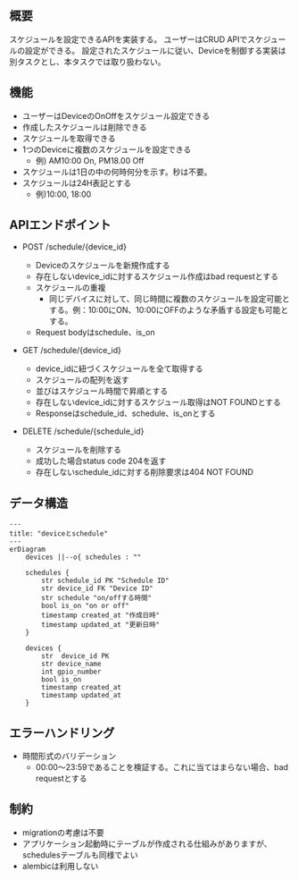 ## 概要
スケジュールを設定できるAPIを実装する。
ユーザーはCRUD APIでスケジュールの設定ができる。
設定されたスケジュールに従い、Deviceを制御する実装は別タスクとし、本タスクでは取り扱わない。　

## 機能
- ユーザーはDeviceのOnOffをスケジュール設定できる
- 作成したスケジュールは削除できる
- スケジュールを取得できる
- 1つのDeviceに複数のスケジュールを設定できる
  - 例) AM10:00 On, PM18.00 Off
- スケジュールは1日の中の何時何分を示す。秒は不要。
- スケジュールは24H表記とする
    - 例)10:00, 18:00

## APIエンドポイント
- POST /schedule/{device_id}
  - Deviceのスケジュールを新規作成する
  - 存在しないdevice_idに対するスケジュール作成はbad requestとする
  - スケジュールの重複
    - 同じデバイスに対して、同じ時間に複数のスケジュールを設定可能とする。例：10:00にON、10:00にOFFのような矛盾する設定も可能とする。
  - Request bodyはschedule、is_on

- GET /schedule/{device_id}
  - device_idに紐づくスケジュールを全て取得する
  - スケジュールの配列を返す
  - 並びはスケジュール時間で昇順とする
  - 存在しないdevice_idに対するスケジュール取得はNOT FOUNDとする
  - Responseはschedule_id、schedule、is_onとする
- DELETE /schedule/{schedule_id}
  - スケジュールを削除する
  - 成功した場合status code 204を返す
  - 存在しないschedule_idに対する削除要求は404 NOT FOUND

## データ構造

```mermaid
---
title: "deviceとschedule"
---
erDiagram
    devices ||--o{ schedules : ""

    schedules {
        str schedule_id PK "Schedule ID"
        str device_id FK "Device ID"
        str schedule "on/offする時間"
        bool is_on "on or off"
        timestamp created_at "作成日時"
        timestamp updated_at "更新日時"
    }

    devices {
        str  device_id PK
        str device_name
        int gpio_number
        bool is_on
        timestamp created_at
        timestamp updated_at
    }
```

## エラーハンドリング
- 時間形式のバリデーション
  - 00:00〜23:59であることを検証する。これに当てはまらない場合、bad requestとする



## 制約
- migrationの考慮は不要
- アプリケーション起動時にテーブルが作成される仕組みがありますが、schedulesテーブルも同様でよい
- alembicは利用しない

